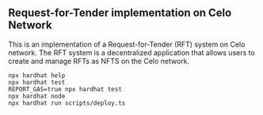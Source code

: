 ## Request-for-Tender implementation on Celo Network

This is an implementation of a Request-for-Tender (RFT) system on Celo network. The RFT system is a decentralized application that allows users to create and manage RFTs as NFTS on the Celo network. 

```shell
npx hardhat help
npx hardhat test
REPORT_GAS=true npx hardhat test
npx hardhat node
npx hardhat run scripts/deploy.ts
```
